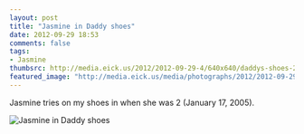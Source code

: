```yaml
---
layout: post
title: "Jasmine in Daddy shoes"
date: 2012-09-29 18:53
comments: false
tags: 
- Jasmine
thumbsrc: http://media.eick.us/2012/2012-09-29-4/640x640/daddys-shoes-2005-01-17.jpg
featured_image: "http://media.eick.us/media/photographs/2012/2012-09-29-4/daddys-shoes-2005-01-17.jpg"
---
```

Jasmine tries on my shoes in when she was 2 (January 17, 2005).

![Jasmine in Daddy shoes](http://media.eick.us/media/photographs/2012/2012-09-29-4/daddys-shoes-2005-01-17.jpg)

